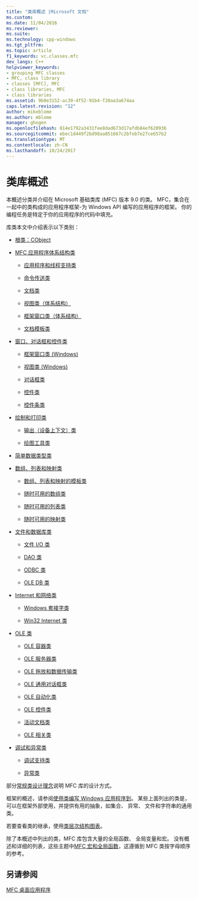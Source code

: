 ```yaml
---
title: "类库概述 |Microsoft 文档"
ms.custom: 
ms.date: 11/04/2016
ms.reviewer: 
ms.suite: 
ms.technology: cpp-windows
ms.tgt_pltfrm: 
ms.topic: article
f1_keywords: vc.classes.mfc
dev_langs: C++
helpviewer_keywords:
- grouping MFC classes
- MFC, class library
- classes [MFC], MFC
- class libraries, MFC
- class libraries
ms.assetid: 9b0e3152-ac39-4f52-91b4-f20aa3a674aa
caps.latest.revision: "12"
author: mikeblome
ms.author: mblome
manager: ghogen
ms.openlocfilehash: 014e1792a3431fee8dad673d17afdb84ef620936
ms.sourcegitcommit: ebec1d449f2bd98aa851667c2bfeb7e27ce657b2
ms.translationtype: MT
ms.contentlocale: zh-CN
ms.lasthandoff: 10/24/2017
---
```

# <a name="class-library-overview"></a>类库概述
本概述分类并介绍在 Microsoft 基础类库 (MFC) 版本 9.0 的类。 MFC，集合在一起中的类构成的应用程序框架-为 Windows API 编写的应用程序的框架。 你的编程任务是特定于你的应用程序的代码中填充。  
  
 库类本文中介绍表示以下类别：  
  
-   [根类：CObject](../mfc/root-class-cobject.md)  
  
-   [MFC 应用程序体系结构类](../mfc/mfc-application-architecture-classes.md)  
  
    -   [应用程序和线程支持类](../mfc/application-and-thread-support-classes.md)  
  
    -   [命令传送类](../mfc/command-routing-classes.md)  
  
    -   [文档类](../mfc/document-classes.md)  
  
    -   [视图类（体系结构）](../mfc/view-classes-architecture.md)  
  
    -   [框架窗口类（体系结构）](../mfc/frame-window-classes-architecture.md)  
  
    -   [文档模板类](../mfc/document-template-classes.md)  
  
-   [窗口、对话框和控件类](../mfc/window-dialog-and-control-classes.md)  
  
    -   [框架窗口类 (Windows)](../mfc/frame-window-classes-windows.md)  
  
    -   [视图类 (Windows)](../mfc/view-classes-windows.md)  
  
    -   [对话框类](../mfc/dialog-box-classes.md)  
  
    -   [控件类](../mfc/control-classes.md)  
  
    -   [控件条类](../mfc/control-bar-classes.md)  
  
-   [绘制和打印类](../mfc/drawing-and-printing-classes.md)  
  
    -   [输出（设备上下文）类](../mfc/output-device-context-classes.md)  
  
    -   [绘图工具类](../mfc/drawing-tool-classes.md)  
  
-   [简单数据类型类](../mfc/simple-data-type-classes.md)  
  
-   [数组、列表和映射类](../mfc/array-list-and-map-classes.md)  
  
    -   [数组、列表和映射的模板类](../mfc/template-classes-for-arrays-lists-and-maps.md)  
  
    -   [随时可用的数组类](../mfc/ready-to-use-array-classes.md)  
  
    -   [随时可用的列表类](../mfc/ready-to-use-list-classes.md)  
  
    -   [随时可用的映射类](../mfc/ready-to-use-map-classes.md)  
  
-   [文件和数据库类](../mfc/file-and-database-classes.md)  
  
    -   [文件 I/O 类](../mfc/file-i-o-classes.md)  
  
    -   [DAO 类](../mfc/dao-classes.md)  
  
    -   [ODBC 类](../mfc/odbc-classes.md)  
  
    -   [OLE DB 类](../mfc/ole-db-classes.md)  
  
-   [Internet 和网络类](../mfc/internet-and-networking-classes.md)  
  
    -   [Windows 套接字类](../mfc/windows-sockets-classes.md)  
  
    -   [Win32 Internet 类](../mfc/win32-internet-classes.md)  
  
-   [OLE 类](../mfc/ole-classes.md)  
  
    -   [OLE 容器类](../mfc/ole-container-classes.md)  
  
    -   [OLE 服务器类](../mfc/ole-server-classes.md)  
  
    -   [OLE 拖放和数据传输类](../mfc/ole-drag-and-drop-and-data-transfer-classes.md)  
  
    -   [OLE 通用对话框类](../mfc/ole-common-dialog-classes.md)  
  
    -   [OLE 自动化类](../mfc/ole-automation-classes.md)  
  
    -   [OLE 控件类](../mfc/ole-control-classes.md)  
  
    -   [活动文档类](../mfc/active-document-classes.md)  
  
    -   [OLE 相关类](../mfc/ole-related-classes.md)  
  
-   [调试和异常类](../mfc/debugging-and-exception-classes.md)  
  
    -   [调试支持类](../mfc/debugging-support-classes.md)  
  
    -   [异常类](../mfc/exception-classes.md)  
  
 部分[常规类设计理念](../mfc/general-class-design-philosophy.md)说明 MFC 库的设计方式。  
  
 框架的概述，请参阅[使用类编写 Windows 应用程序到](../mfc/using-the-classes-to-write-applications-for-windows.md)。 某些上面列出的类是，可以在框架外部使用，并提供有用的抽象，如集合、 异常、 文件和字符串的通用类。  
  
 若要查看类的继承，使用[类层次结构图表](../mfc/hierarchy-chart.md)。  
  
 除了本概述中列出的类，MFC 库包含大量的全局函数、 全局变量和宏。 没有概述和详细的列表，这些主题中[MFC 宏和全局函数](../mfc/reference/mfc-macros-and-globals.md)，这遵循到 MFC 类按字母顺序的参考。  
  
## <a name="see-also"></a>另请参阅  
 [MFC 桌面应用程序](../mfc/mfc-desktop-applications.md)


